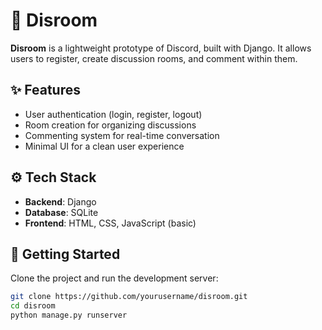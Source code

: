 # 💬 Disroom

**Disroom** is a lightweight prototype of Discord, built with Django. It allows users to register, create discussion rooms, and comment within them.

## ✨ Features

- User authentication (login, register, logout)
- Room creation for organizing discussions
- Commenting system for real-time conversation
- Minimal UI for a clean user experience

## ⚙️ Tech Stack

- **Backend**: Django
- **Database**: SQLite 
- **Frontend**: HTML, CSS, JavaScript (basic)

## 🚀 Getting Started

Clone the project and run the development server:

```bash
git clone https://github.com/yourusername/disroom.git
cd disroom
python manage.py runserver
